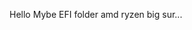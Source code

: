 Hello
Mybe EFI folder amd ryzen big sur...

<!---
JulioLIFAD/JulioLIFAD is a ✨ special ✨ repository because its `README.md` (this file) appears on your GitHub profile.
You can click the Preview link to take a look at your changes.
--->
